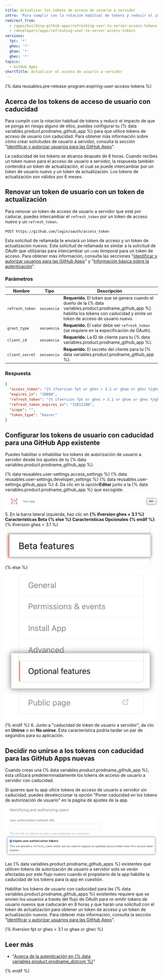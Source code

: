 ```yaml
---
title: Actualizar los tokens de acceso de usuario a servidor
intro: 'Para cumplir con la rotación habitual de tokens y reducir el impacto de que se ponga en riesgo alguno de ellos, puedes configurar tu {% data variables.product.prodname_github_app %} para que utilice tokens de acceso de usuario con caducidad.'
redirect_from:
  - /apps/building-github-apps/refreshing-user-to-server-access-tokens
  - /developers/apps/refreshing-user-to-server-access-tokens
versions:
  fpt: '*'
  ghes: '*'
  ghae: '*'
  ghec: '*'
topics:
  - GitHub Apps
shortTitle: Actualizar el acceso de usuario a servidor
---
```


{% data reusables.pre-release-program.expiring-user-access-tokens %}


## Acerca de los tokens de acceso de usuario con caducidad

Para cumplir con la rotación habitual de tokens y reducir el impacto de que se ponga en riesgo alguno de ellos, puedes configurar tu {% data variables.product.prodname_github_app %} para que utilice tokens de acceso de usuario con caducidad. Para obtener más información sobre cómo crear solicitudes de usuario a servidor, consulta la sección "[Identificar y autorizar usuarios para las GitHub Apps](/apps/building-github-apps/identifying-and-authorizing-users-for-github-apps/)".

La caducidad de los tokens se alcanza después de 8 horas. Cuando recibes un token nuevo para el acceso de usuario a servidor, la respuesta también contendrá un token de actualización, el cual se puede intercambiar por un token de usuario nuevo y un token de actualización. Los tokens de actualización son válidos por 6 meses.

## Renovar un token de usuario con un token de actualización

Para renovar un token de acceso de usuario a servidor que esté por caducar, puedes intercambiar el `refresh_token` por un token de acceso nuevo y un `refresh_token`.

  `POST https://github.com/login/oauth/access_token`

Esta solicitud de rellamada te enviará un token de acceso y un token de actualización nuevos.  Esta solicitud de rellamada es similar a la solicitud de OAuth que utilizarías para intercambiar un `code` temporal para un token de acceso. Para obtener más información, consulta las secciones "[Identificar y autorizar usuarios para las GitHub Apps](/apps/building-github-apps/identifying-and-authorizing-users-for-github-apps/#2-users-are-redirected-back-to-your-site-by-github)" y "[Información básica sobre la autenticación](/rest/guides/basics-of-authentication#providing-a-callback)".

### Parámetros

| Nombre          | Tipo        | Descripción                                                                                                                                                                                    |
| --------------- | ----------- | ---------------------------------------------------------------------------------------------------------------------------------------------------------------------------------------------- |
| `refresh_token` | `secuencia` | **Requerido.** El token que se genera cuando el dueño de la  {% data variables.product.prodname_github_app %} habilita los tokens con caducidad y emite un token de acceso de usuario nuevo. |
| `grant_type`    | `secuencia` | **Requerido.** El valor debe ser `refresh_token` (se requiere en la especificación de OAuth).                                                                                                  |
| `client_id`     | `secuencia` | **Requerido.** La ID de cliente para tu {% data variables.product.prodname_github_app %}.                                                                                                    |
| `client_secret` | `secuencia` | **Requerido.** El secreto del cliente para tu {% data variables.product.prodname_github_app %}.                                                                                              |

### Respuesta

```json
{
  "access_token": "{% ifversion fpt or ghes > 3.1 or ghae or ghec %}ghu_16C7e42F292c6912E7710c838347Ae178B4a{% else %}e72e16c7e42f292c6912e7710c838347ae178b4a{% endif %}",
  "expires_in": "28800",
  "refresh_token": "{% ifversion fpt or ghes > 3.1 or ghae or ghec %}ghr_1B4a2e77838347a7E420ce178F2E7c6912E169246c34E1ccbF66C46812d16D5B1A9Dc86A1498{% else %}r1.c1b4a2e77838347a7e420ce178f2e7c6912e169246c34e1ccbf66c46812d16d5b1a9dc86a149873c{% endif %}",
  "refresh_token_expires_in": "15811200",
  "scope": "",
  "token_type": "bearer"
}
```
## Configurar los tokens de usuario con caducidad para una GitHub App existente

Puedes habilitar o inhabilitar los tokens de autorización de usuario a servidor desde los ajustes de tu {% data variables.product.prodname_github_app %}.

{% data reusables.user-settings.access_settings %}
{% data reusables.user-settings.developer_settings %}
{% data reusables.user-settings.github_apps %}
4. Da clic en la opción**Editar** junto a la {% data variables.product.prodname_github_app %} que escogiste. ![Configuración para editar una GitHub App](/assets/images/github-apps/edit-test-app.png)
5. En la barra lateral izquierda, haz clic en **{% ifversion ghes < 3.1 %} Características Beta {% else %} Características Opcionales {% endif %}**.
  {% ifversion ghes < 3.1 %} ![Beta features tab](/assets/images/github-apps/beta-features-option.png) {% else %} ![Optional features tab](/assets/images/github-apps/optional-features-option.png) {% endif %}
6. Junto a "caducidad de token de usuario a servidor", da clic en **Unirse** o en **No unirse**. Esta característica podría tardar un par de segundos para su aplicación.

## Decidir no unirse a los tokens con caducidad para las GitHub Apps nuevas

Cuando creas una {% data variables.product.prodname_github_app %}, ésta utilizará predeterminadamente los tokens de acceso de usuario a servidor con caducidad.

Si quieres que tu app utlice tokens de acceso de usuario a servidor sin caducidad, puedes deseleccionar la opción "Poner caducidad en los tokens de autorización de usuario" en la página de ajustes de la app.

![Opción para unirse a los tokens de usuario con caducidad durante la configuración de las GitHub Apps](/assets/images/github-apps/expire-user-tokens-selection.png)

Las {% data variables.product.prodname_github_apps %} existentes que utilicen tokens de autorización de usuario a servidor solo se verán afectadas por este flujo nuevo cuando el propietario de la app habilite la caducidad de los tokens para la app en cuestión.

Habilitar los tokens de usuario con caducidad para las {% data variables.product.prodname_github_apps %} existentes requiere que se envíen los usuarios a través del flujo de OAuth para re-emitir tokens de usuario nuevos que caducarán en 8 horas y que harán una solicitud con el token de actualización para obtener un token de acceso y un token de actualización nuevos. Para obtener más información, consulta la sección "[Identificar y autorizar usuarios para las GitHub Apps](/apps/building-github-apps/identifying-and-authorizing-users-for-github-apps/)".

{% ifversion fpt or ghes > 3.1 or ghae or ghec %}

## Leer más

- "[Acerca de la autenticación en {% data variables.product.prodname_dotcom %}](/github/authenticating-to-github/about-authentication-to-github#githubs-token-formats)"

{% endif %}
